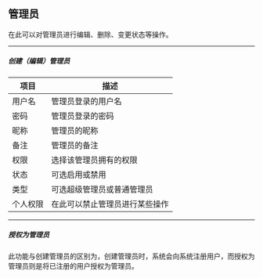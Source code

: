## 管理员

在此可以对管理员进行编辑、删除、变更状态等操作。

----------

##### 创建（编辑）管理员

| 项目 | 描述 |
| - | - |
| 用户名 | 管理员登录的用户名 |
| 密码 | 管理员登录的密码 |
| 昵称 | 管理员的昵称 |
| 备注 | 管理员的备注 |
| 权限 | 选择该管理员拥有的权限 |
| 状态 | 可选启用或禁用 |
| 类型 | 可选超级管理员或普通管理员 |
| 个人权限 | 在此可以禁止管理员进行某些操作 |

----------

##### 授权为管理员

此功能与创建管理员的区别为，创建管理员时，系统会向系统注册用户，而授权为管理员则是将已注册的用户授权为管理员。
